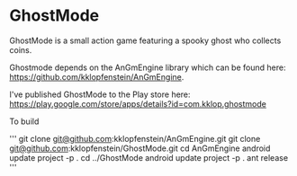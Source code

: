 GhostMode
=========

GhostMode is a small action game featuring a spooky ghost who collects coins.

Ghostmode depends on the AnGmEngine library which can be found here: https://github.com/kklopfenstein/AnGmEngine.

I've published GhostMode to the Play store here:
https://play.google.com/store/apps/details?id=com.kklop.ghostmode

To build 

'''
git clone git@github.com:kklopfenstein/AnGmEngine.git
git clone git@github.com:kklopfenstein/GhostMode.git
cd AnGmEngine
android update project -p .
cd ../GhostMode
android update project -p .
ant release
'''



